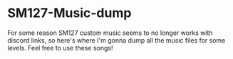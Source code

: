 # SM127-Music-dump
For some reason SM127 custom music seems to no longer works with discord links, so here's where I'm gonna dump all the music files for some levels. Feel free to use these songs!
